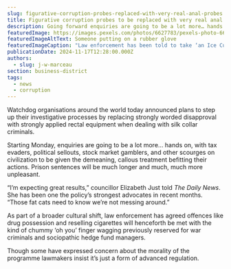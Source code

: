 ```yaml
---
slug: figurative-corruption-probes-replaced-with-very-real-anal-probes
title: Figurative corruption probes to be replaced with very real anal probes
description: Going forward enquiries are going to be a lot more… hands on
featuredImage: https://images.pexels.com/photos/6627783/pexels-photo-6627783.jpeg
featuredImageAltText: Someone putting on a rubber glove
featuredImageCaption: "Law enforcement has been told to take ‘an Ice Cube approach' to lubrication"
publicationDate: 2024-11-17T12:28:00.000Z
authors:
  - slug: j-w-marceau
section: business-district
tags:
  - news
  - corruption
---
```


Watchdog organisations around the world today announced plans to step up their investigative processes by replacing strongly worded disapproval with strongly applied rectal equipment when dealing with silk collar criminals.

Starting Monday, enquiries are going to be a lot more… hands on, with tax evaders, political sellouts, stock market gamblers, and other scourges on civilization to be given the demeaning, callous treatment befitting their actions. Prison sentences will be much longer and much, much more unpleasant.

“I’m expecting great results,” councillor Elizabeth Just told _The Daily News_. She has been one the policy’s strongest advocates in recent months. “Those fat cats need to know we’re not messing around.”

As part of a broader cultural shift, law enforcement has agreed offences like drug possession and reselling cigarettes will henceforth be met with the kind of chummy ‘oh you’ finger wagging previously reserved for war criminals and sociopathic hedge fund managers.

Though some have expressed concern about the morality of the programme lawmakers insist it’s just a form of advanced regulation.
